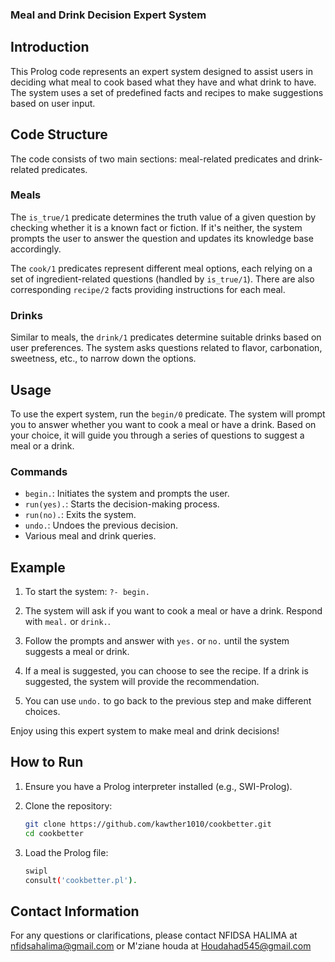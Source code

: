 ### Meal and Drink Decision Expert System

## Introduction
This Prolog code represents an expert system designed to assist users in deciding what meal to cook based what they have and what drink to have. The system uses a set of predefined facts and recipes to make suggestions based on user input.

## Code Structure
The code consists of two main sections: meal-related predicates and drink-related predicates.

### Meals
The `is_true/1` predicate determines the truth value of a given question by checking whether it is a known fact or fiction. If it's neither, the system prompts the user to answer the question and updates its knowledge base accordingly.

The `cook/1` predicates represent different meal options, each relying on a set of ingredient-related questions (handled by `is_true/1`). There are also corresponding `recipe/2` facts providing instructions for each meal.

### Drinks
Similar to meals, the `drink/1` predicates determine suitable drinks based on user preferences. The system asks questions related to flavor, carbonation, sweetness, etc., to narrow down the options.

## Usage
To use the expert system, run the `begin/0` predicate. The system will prompt you to answer whether you want to cook a meal or have a drink. Based on your choice, it will guide you through a series of questions to suggest a meal or a drink.

### Commands
- `begin.`: Initiates the system and prompts the user.
- `run(yes).`: Starts the decision-making process.
- `run(no).`: Exits the system.
- `undo.`: Undoes the previous decision.
- Various meal and drink queries.

## Example
1. To start the system: `?- begin.`

2. The system will ask if you want to cook a meal or have a drink. Respond with `meal.` or `drink.`.

3. Follow the prompts and answer with `yes.` or `no.` until the system suggests a meal or drink.

4. If a meal is suggested, you can choose to see the recipe. If a drink is suggested, the system will provide the recommendation.

5. You can use `undo.` to go back to the previous step and make different choices.

Enjoy using this expert system to make meal and drink decisions!


## How to Run

1. Ensure you have a Prolog interpreter installed (e.g., SWI-Prolog).
2. Clone the repository:

    ```bash
    git clone https://github.com/kawther1010/cookbetter.git
    cd cookbetter
    ```

3. Load the Prolog file:

    ```bash
    swipl
    consult('cookbetter.pl').
    ```
## Contact Information

For any questions or clarifications, please contact NFIDSA HALIMA at nfidsahalima@gmail.com or M'ziane houda at Houdahad545@gmail.com